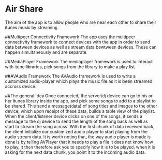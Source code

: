 # Air Share
The aim of the app is to allow people who are near each other to share their itunes music by streaming.

##Multipeer Connectivity Framework
The app uses the multipeer connectivity framework to connect devices with the app in order to send data between devices as well as stream data bewtween devices.  These can happen simultaneously and are separate.

##MediaPlayer Framework
The mediaplayer framework is used to interact with itune libraries, pick songs from the library to make a play list.

##AVAudio Framework
The AVAudio framework is used to write a customized audio-player which plays the music file as it is been streamed accross device.

##The general idea
Once connected, the server/dj device can go to his or her itunes library inside the app, and pick some songs to add to a playlist to be shared.  This send a message(data) of song titles and images to the other device, which upon receipt of these data, builds a table view of the playlist.  When the client/listener device clicks on one of the songs, it sends a message to the dj device to send the length of the song back as well as start to stream the song across.  With the first chunk of data received back, the client initialize our customized audio player to start playing from the audio stream data.  It is worth noting that, the way audio player is made is done is by telling AVPlayer that it needs to play a file it does not know how to play, it then therefore ask you to specify how it is to be played, when it is asking for the next data chunk, you point it to the incoming audio data.  
